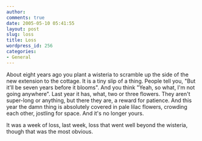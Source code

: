 ```yaml
---
author:
comments: true
date: 2005-05-10 05:41:55
layout: post
slug: loss
title: Loss
wordpress_id: 256
categories:
- General
---
```


About eight years ago you plant a wisteria to scramble up the side of the new extension to the cottage. It is a tiny slip of a thing. People tell you, "But it'll be seven years before it blooms". And you think "Yeah, so what, I'm not going anywhere". Last year it has, what, two or three flowers. They aren't super-long or anything, but there they are, a reward for patience. And this year the damn thing is absolutely covered in pale lilac flowers, crowding each other, jostling for space. And it's no longer yours.

It was a week of loss, last week, loss that went well beyond the wisteria, though that was the most obvious.
